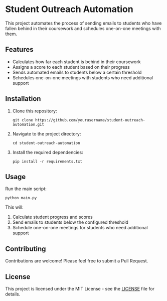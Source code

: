 # Student Outreach Automation

This project automates the process of sending emails to students who have fallen behind in their coursework and schedules one-on-one meetings with them.

## Features

- Calculates how far each student is behind in their coursework
- Assigns a score to each student based on their progress
- Sends automated emails to students below a certain threshold
- Schedules one-on-one meetings with students who need additional support

## Installation

1. Clone this repository:
   ```
   git clone https://github.com/yourusername/student-outreach-automation.git
   ```
2. Navigate to the project directory:
   ```
   cd student-outreach-automation
   ```
3. Install the required dependencies:
   ```
   pip install -r requirements.txt
   ```

## Usage

Run the main script:

```
python main.py
```

This will:
1. Calculate student progress and scores
2. Send emails to students below the configured threshold
3. Schedule one-on-one meetings for students who need additional support

## Contributing

Contributions are welcome! Please feel free to submit a Pull Request.

## License

This project is licensed under the MIT License - see the [LICENSE](LICENSE) file for details.

